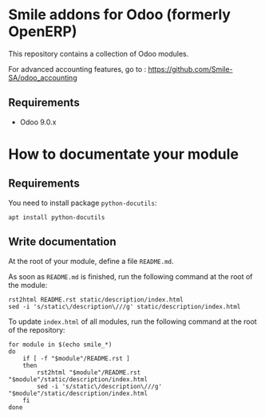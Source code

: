 Smile addons for Odoo (formerly OpenERP)
=====================

This repository contains a collection of Odoo modules.

For advanced accounting features, go to : https://github.com/Smile-SA/odoo_accounting

Requirements
------------------------

* Odoo 9.0.x

# How to documentate your module

## Requirements

You need to install package `python-docutils`:

    apt install python-docutils

## Write documentation

At the root of your module, define a file `README.md`.

As soon as `README.md` is finished, run the following command
at the root of the module:

    rst2html README.rst static/description/index.html
    sed -i 's/static\/description\///g' static/description/index.html


To update `index.html` of all modules, run the following command
at the root of the repository:

    for module in $(echo smile_*)
    do
        if [ -f "$module"/README.rst ]
        then
            rst2html "$module"/README.rst "$module"/static/description/index.html
            sed -i 's/static\/description\///g' "$module"/static/description/index.html
        fi
    done
